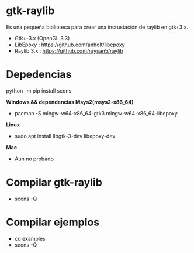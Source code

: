 # gtk-raylib
Es una pequeña biblioteca para crear una incrustación de raylib en gtk+3.x.

- Gtk+-3.x (OpenGL 3.3)
- LibEpoxy : https://github.com/anholt/libepoxy
- Raylib 3.x : https://github.com/raysan5/raylib

# Depedencias

python -m pip install scons

**Windows && dependencias Msys2(msys2-x86_64)**
- pacman -S mingw-w64-x86_64-gtk3 mingw-w64-x86_64-libepoxy

**Linux**
- sudo apt install libgtk-3-dev libepoxy-dev

**Mac**
- Aun no probado

# Compilar gtk-raylib
- scons -Q

# Compilar ejemplos
- cd examples
- scons -Q

